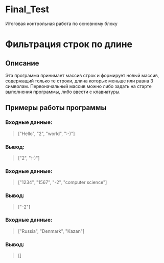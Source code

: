 # Final_Test
Итоговая контрольная работа по основному блоку

# Фильтрация строк по длине

## Описание

Эта программа принимает массив строк и формирует новый массив, содержащий только те строки, длина которых меньше или равна 3 символам. Первоначальный массив можно либо задать на старте выполнения программы, либо ввести с клавиатуры.

## Примеры работы программы

### Входные данные:

>["Hello", "2", "world", ":-)"]

### Вывод:

>["2", ":-)"]


### Входные данные:
>["1234", "1567", "-2", "computer science"]

### Вывод:
>["-2"]


### Входные данные:
>["Russia", "Denmark", "Kazan"]

### Вывод:
>[]







